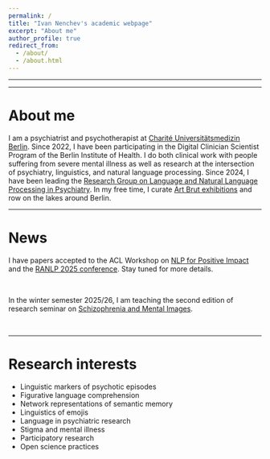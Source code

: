 ```yaml
---
permalink: /
title: "Ivan Nenchev's academic webpage"
excerpt: "About me"
author_profile: true
redirect_from: 
  - /about/
  - /about.html
---
```


<hr>

<hr>

About me
====
I am a psychiatrist and psychotherapist at [Charité Universitätsmedizin Berlin](https://psychiatrie-psychotherapie.charite.de/en/research/psychotic_disorders/empathy_and_interpersonal_processes/). Since 2022, I have been participating in the Digital Clinician Scientist Program of the Berlin Institute of Health. I do both clinical work with people suffering from severe mental illness as well as research at the intersection of psychiatry, linguistics, and natural language processing. Since 2024, I have been leading the [Research Group on Language and Natural Language Processing in Psychiatry](https://psychiatrie-psychotherapie.charite.de/en/research/research_group_language_and_natural_language_processing_in_psychiatry/). In my free time, I curate [Art Brut exhibitions](https://www.art-cru.de/) and row on the lakes around Berlin.

<hr>

News 
====
I have papers accepted to the ACL Workshop on [NLP for Positive Impact](https://sites.google.com/view/nlp4positiveimpact/acl-2025-workshop) and the [RANLP 2025 conference](https://ranlp.org/ranlp2025/). Stay tuned for more details.

<br>

In the winter semester 2025/26, I am teaching the second edition of research seminar on [Schizophrenia and Mental Images](https://www.berlin-university-alliance.de/commitments/teaching-learning/sturop/research-groups/archiv/sem_aktuell/Schizophrenia-and-Mental-Images/index.html).

<br>


<hr>

Research interests
====
- Linguistic markers of psychotic episodes
- Figurative language comprehension
- Network representations of semantic memory
- Linguistics of emojis
- Language in psychiatric research
- Stigma and mental illness
- Participatory research
- Open science practices

